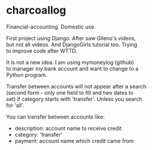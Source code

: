 # charcoallog
Financial-accounting. Domestic use.

First project using Django. After saw Gileno's videos,<br>
but not all videos. And DjangoGirls tutorial too. Trying<br>
to improve code after WTTD.

It is not a new idea. I am using mymoneylog (github)<br>
to manager my bank account and want to change to a <br>
Python program.

Transfer between accounts will not appear after a search<br>
(second form - only one field to fill and two dates to<br>
set) if category starts with 'transfer'. Unless you search<br>
for 'all'.

You can transfer between accounts like:  

 - description: account name to receive credit
 - category: 'transfer'
 - payment: account name which credit came from
 


